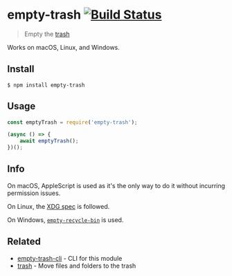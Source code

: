 # empty-trash [![Build Status](https://travis-ci.com/sindresorhus/empty-trash.svg?branch=master)](https://travis-ci.com/sindresorhus/empty-trash)

> Empty the [trash](https://en.wikipedia.org/wiki/Trash_(computing))

Works on macOS, Linux, and Windows.

## Install

```
$ npm install empty-trash
```

## Usage

```js
const emptyTrash = require('empty-trash');

(async () => {
	await emptyTrash();
})();
```

## Info

On macOS, AppleScript is used as it's the only way to do it without incurring permission issues.

On Linux, the [XDG spec](https://specifications.freedesktop.org/trash-spec/trashspec-1.0.html) is followed.

On Windows, [`empty-recycle-bin`](https://github.com/sindresorhus/empty-recycle-bin) is used.

## Related

- [empty-trash-cli](https://github.com/sindresorhus/empty-trash-cli) - CLI for this module
- [trash](https://github.com/sindresorhus/trash) - Move files and folders to the trash

